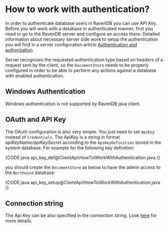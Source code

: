 # How to work with authentication?

In order to authenticate database users in RavenDB you can use API Key.
Before you will work with a database in authenticated manner, first you need to go to the RavenDB server and configure an access there.
Detailed information about necessary server side work to setup the authentication you will find in a server configuration article [Authentication and authorization](../../server/configuration/authentication-and-authorization).

Server recognizes the requested authentication type based on headers of a request sent by the client, so the `DocumentStore` needs to be properly configured in order to 
be able to perform any actions against a database with enabled authentication.

## Windows Authentication

Windows authentication is not supported by RavenDB java client.

## OAuth and API Key

The OAuth configuration is also very simple. You just need to set `ApiKey` instead of `Credentials`. The ApiKey is a string in format _apiKeyName/apiKeySecret_ according to
the `ApiKeyDefinition` stored in the system database. For example for the following key definition:

{CODE:java api_key_def@ClientApi\HowTo\WorkWithAuthentication.java /}

you should create the `DocumentStore` as below to have the admin access to the `Northwind` database:

{CODE:java api_key_setup@ClientApi\HowTo\WorkWithAuthentication.java /}


## Connection string

The Api Key can be also specified in the connection string. Look [here](../setting-up-connection-string) for more details.
